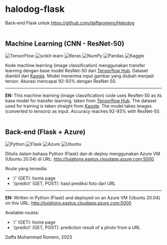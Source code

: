# halodog-flask
Back-end Flask untuk https://github.com/daffaromero/Halodog
<br>
<br>

Machine Learning (CNN - ResNet-50)
------
![TensorFlow](https://img.shields.io/badge/TensorFlow-%23FF6F00.svg?style=for-the-badge&logo=TensorFlow&logoColor=white)
![scikit-learn](https://img.shields.io/badge/scikit--learn-%23F7931E.svg?style=for-the-badge&logo=scikit-learn&logoColor=white)
![Keras](https://img.shields.io/badge/Keras-%23D00000.svg?style=for-the-badge&logo=Keras&logoColor=white)
![NumPy](https://img.shields.io/badge/numpy-%23013243.svg?style=for-the-badge&logo=numpy&logoColor=white)
![Pandas](https://img.shields.io/badge/pandas-%23150458.svg?style=for-the-badge&logo=pandas&logoColor=white)
![Kaggle](https://img.shields.io/badge/Kaggle-035a7d?style=for-the-badge&logo=kaggle&logoColor=white)

Kode machine learning (image classification) menggunakan transfer learning dengan base model ResNet-50 dari [Tensorflow Hub](https://tfhub.dev/). Dataset diambil dari [Kaggle](https://www.kaggle.com/datasets/lasaljaywardena/animal-images-dataset). Model menerima input gambar yang diubah menjadi tensor. Akurasi mencapai 92-93% dengan ResNet-50.

------
**EN:** This machine learning (image classification) code uses ResNet-50 as its base model for transfer learning, taken from [Tensorflow Hub](https://tfhub.dev/). The dataset used for training is taken straight from [Kaggle](https://www.kaggle.com/datasets/lasaljaywardena/animal-images-dataset). The model takes images (converted to tensors) as input. Accuracy reaches 92-93% with ResNet-50.
<br>
<br>

Back-end (Flask + Azure)
------
![Python](https://img.shields.io/badge/python-3670A0?style=for-the-badge&logo=python&logoColor=ffdd54)
![Flask](https://img.shields.io/badge/flask-%23000.svg?style=for-the-badge&logo=flask&logoColor=white)
![Azure](https://img.shields.io/badge/azure-%230072C6.svg?style=for-the-badge&logo=microsoftazure&logoColor=white)
![Ubuntu](https://img.shields.io/badge/Ubuntu-E95420?style=for-the-badge&logo=ubuntu&logoColor=white)

Ditulis dalam bahasa Python (Flask) dan di-deploy menggunakan Azure VM (Ubuntu 20.04) di URL: http://tulations.eastus.cloudapp.azure.com:5000

Route yang tersedia:

- '/' (GET): home page
- '/predict' (GET, POST): hasil prediksi foto dari URL

------
**EN:** Written in Python (Flask) and deployed on an Azure VM (Ubuntu 20.04) on this URL: http://tulations.eastus.cloudapp.azure.com:5000

Available routes:

- '/' (GET): home page
- '/predict' (GET, POST): prediction result of a photo from a URL

Daffa Muhammad Romero, 2023
